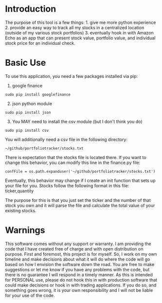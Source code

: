 # Introduction

  The purpose of this tool is a few things:
    1. give me more python experience
    2. provide an easy way to track all my stocks in a centralized location (outside of my various stock portfolios)
    3. eventually hook in with Amazon Echo as an app that can present stock value, portfolio value, and individual stock
    price for an individual check.

# Basic Use

  To use this application, you need a few packages installed via pip:
  1. google finance
  ```
  sudo pip install googlefinance
  ```
  2. json python module
  ```
  sudo pip install json
  ```
  3. You MAY need to install the csv module (but I don't think you do)
  ```
  sudo pip install csv
  ```

  You will additionally need a csv file in the following directory:
  ```
  ~/github/portfoliotracker/stocks.txt
  ```

  There is expectation that the stocks file is located there. If you want to change this behavior, you can modify this
  line in the finance.py file:
  ```
  confFile = os.path.expanduser('~/github/portfoliotracker/stocks.txt')
  ```

  Eventually, this behavior may change if I create an init function that sets up your file for you.
  Stocks follow the following format in this file:
  ticker,quantity

  The purpose for this is that you just set the ticker and the number of that stock you own and it will parse the file
  and calculate the total value of your existing stocks.

# Warnings
  This software comes without any support or warranty. I am providing the code that I have created free of charge and
  with open distribution on purpose. First and foremost, this project is for myself. So, I work on my own timeline and
  make decisions about what it will do where the code will go based on how I envision the software down the road. You
  are free to make suggestions or let me know if you have any problems with the code, but there is no guarantee I will
  respond in a timely manner. As this is intended for PERSONAL use, please do not hook this in with production software
  that could make decisions or hook in with trading applications. If you do so, and something goes wrong, it is your own
  responsibility and I will not be liable for your use of the code.